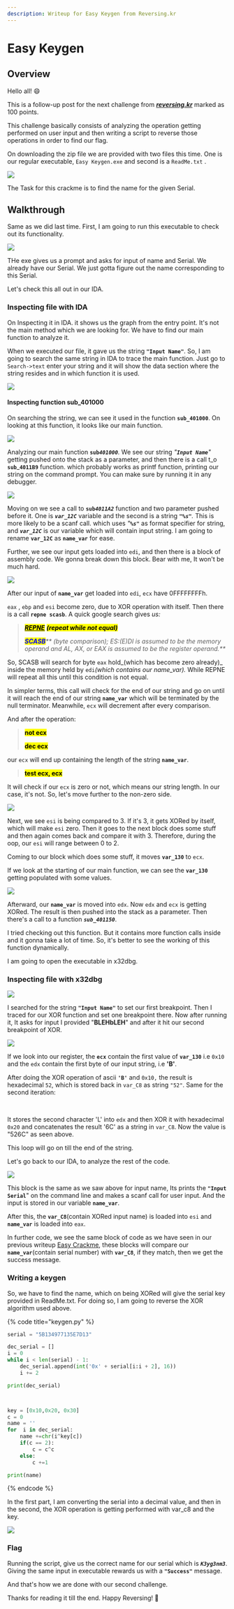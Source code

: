 ```yaml
---
description: Writeup for Easy Keygen from Reversing.kr
---
```


# Easy Keygen

## Overview

Hello all! :smile:

This is a follow-up post for the next challenge from [_**reversing.kr**_](http://reversing.kr/challenge.php) marked as 100 points.

This challenge basically consists of analyzing the operation getting performed on user input and then writing a script to reverse those operations in order to find our flag.&#x20;

On downloading the zip file we are provided with two files this time. One is our regular executable, `Easy Keygen.exe` and second is a `ReadMe.txt` .

![](../../.gitbook/assets/Overview.png)

The Task for this crackme is to find the name for the given Serial.&#x20;

## Walkthrough

Same as we did last time. First, I am going to run this executable to check out its functionality.

![](../../.gitbook/assets/executable.png)

&#x20;THe exe gives us a prompt and asks for input of name and Serial. We already have our Serial. We just gotta figure out the name corresponding to this Serial.&#x20;

Let's check this all out in our IDA.

### Inspecting file with IDA

On Inspecting it in IDA. it shows us the graph from the entry point. It's not the main method which we are looking for.  We have to find our main function to analyze it.

When we executed our file, it gave us the string **`"Input Name"`**. So, I am going to search the same string in IDA to trace the main function. Just go to `Search->text`  enter your string and it will show the data section where the string resides and in which function it is used.&#x20;

![](../../.gitbook/assets/main\_function.png)

#### Inspecting function sub\_401000

On searching the string, we can see it used in the function **`sub_401000`**. On looking at this function, it looks like our main function.&#x20;

![](<../../.gitbook/assets/scanf (1).png>)

Analyzing our main function **`sub`**_**`401000`**._ We see our string _"**`Input Name`**"_ getting pushed onto the stack as a parameter, and then there is a call t_o **`sub`**_**`4011B9`** function. which probably works as printf function, printing our string on the command prompt. You can make sure by running it in any debugger.&#x20;

![](../../.gitbook/assets/printf.png)

Moving on we see a call to **`sub`**_**`4011A2`**_ function and two parameter pushed before it. One is _**`var_12C`**_ variable and the second is a string _**`"%s"`**._ This is more likely to be a scanf call. which uses _"**`%s"`**_ as format specifier for string, and _**`var_12C`**_ is our variable which will contain input string. I am going to rename **`var_12C`** as **`name_var`** for ease.&#x20;

Further, we see our input gets loaded into `edi`, and then there is a block of assembly code. We gonna break down this block. Bear with me, It won't be much hard.&#x20;

![](../../.gitbook/assets/chunk.png)

After our input of **`name_var`** get loaded into `edi`, `ecx` have 0FFFFFFFFh.&#x20;

`eax` , `ebp` and `esi` become zero, due to XOR operation with itself. Then there is a call **`repne scasb`**. A quick google search gives _us:_

> [_<mark style="background-color:yellow;">**REPNE**</mark>_](https://faydoc.tripod.com/cpu/repne.htm) _<mark style="background-color:yellow;">**(repeat while not equal)**</mark>_
>
> _<mark style="color:blue;background-color:yellow;">**SCASB**</mark>** **<mark style="background-color:yellow;">**(byte comparison); ES:(E)DI is assumed to be the memory operand and AL, AX, or EAX is assumed to be the register operand.**</mark>_

So, SCASB will search for byte `eax` hold_(which has become zero already)_ inside the memory held by `edi`_(which contains our name\_var)._ While REPNE will repeat all this until this condition is not equal.

In simpler terms, this call will check for the end of our string and go on until it will reach the end of our string **`name_var`** which will be terminated by the null terminator. Meanwhile, `ecx` will decrement after every comparison.&#x20;

And after the operation:

> <mark style="background-color:yellow;">**not ecx**</mark>
>
> <mark style="background-color:yellow;">**dec ecx**</mark>

our `ecx` will end up containing the length of the string **`name_var`**.&#x20;

> <mark style="background-color:yellow;">**test ecx, ecx**</mark>&#x20;

It will check if our `ecx` is zero or not, which means our string length. In our case, it's not. So, let's move further to the non-zero side.&#x20;

![](../../.gitbook/assets/loop.png)

Next, we see `esi` is being compared to 3. If it's 3, it gets XORed by itself, which will make `esi` zero. Then it goes to the next block does some stuff and then again comes back and compare it with 3. Therefore, during the oop, our `esi` will range between 0 to 2.&#x20;

Coming to our block which does some stuff, it moves **`var_130`** to `ecx`.&#x20;

If we look at the starting of our main function, we can see the **`var_130`** getting populated with some values.&#x20;

![](../../.gitbook/assets/var\_130.png)

Afterward, our **`name_var`** is moved into `edx`. Now `edx` and `ecx` is getting XORed. The result is then pushed into the stack as a parameter. Then there's a call to a function _**`sub_401150`**_.

I tried checking out this function. But it contains more function calls inside and it gonna take a lot of time. So, it's better to see the working of this function dynamically.

I am going to open the executable in x32dbg.

### Inspecting file with x32dbg

![](../../.gitbook/assets/xor.png)

I searched for the string **`"Input Name"`** to set our first breakpoint. Then I traced for our XOR function and set one breakpoint there. Now after running it, It asks for input I provided "**BLEHbLEH**" and after it hit our second breakpoint of XOR.&#x20;

![](../../.gitbook/assets/stack.png)

If we look into our register, the **`ecx`** contain the first value of **`var_130`** i.e `0x10` and the `edx` contain the first byte of our input string, i.e **'B'**.

After doing the XOR operation of ascii **`'B'`** and `0x10,` the result is hexadecimal `52`, which is stored back in `var_C8` as string `"52"`. Same for the second iteration:

<div align="center">

<img src="../../.gitbook/assets/stack_2.png" alt="">

 

<img src="../../.gitbook/assets/stack_1.png" alt="">

</div>

It stores the second character 'L' into `edx` and then XOR it with hexadecimal `0x20` and concatenates the result '6C' as a string in `var_C8`. Now the value is "526C" as seen above.

This loop will go on till the end of the string.

Let's go back to our IDA, to analyze the rest of the code.&#x20;

![ ](../../.gitbook/assets/swrial.png)

This block is the same as we saw above for input name, Its prints the **`"Input Serial`**" on the command line and makes a scanf call for user input. And the input is stored in our variable **`name_var`**.

After this, the **`var_C8`**(contain XORed input name) is loaded into `esi` and **`name_var`** is loaded into `eax`.

In further code, we see the same block of code as we have seen in our previous writeup [Easy Crackme](easy-crackme.md), these blocks will compare our **`name_var`**(contain serial number) with **`var_C8`**, if they match, then we get the success message.&#x20;

### Writing a keygen

So, we have to find the name, which on being XORed will give the serial key provided in ReadMe.txt. For doing so, I am going to reverse the XOR algorithm used above.

{% code title="keygen.py" %}
```python
serial = "5B134977135E7D13"

dec_serial = []
i = 0
while i < len(serial) - 1:
    dec_serial.append(int('0x' + serial[i:i + 2], 16))
    i += 2

print(dec_serial)



key = [0x10,0x20, 0x30]
c = 0
name = ''
for  i in dec_serial:
    name +=chr(i^key[c])
    if(c == 2):
        c = c^c
    else:
        c +=1

print(name)

```
{% endcode %}

In the first part, I am converting the serial into a decimal value, and then in the second, the XOR operation is getting performed with var\_c8 and the key.

![](../../.gitbook/assets/keygen.png)

### Flag

Running the script, give us the correct name for our serial which is _**`K3yg3nm3`**_. Giving the same input in executable rewards us with a **`"Success"`** message.&#x20;

&#x20;And that's how we are done with our second challenge.&#x20;

Thanks for reading it till the end. Happy Reversing! :clap:

